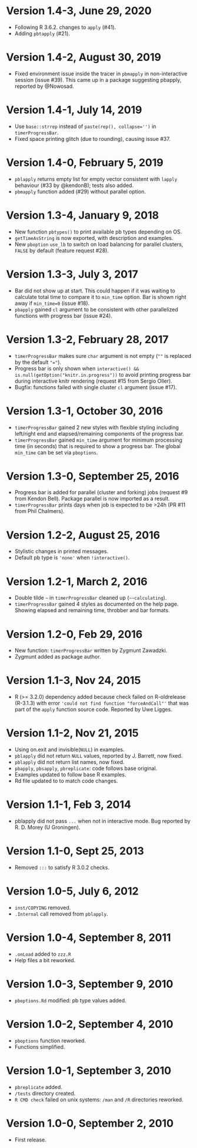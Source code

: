 # Version 1.4-3, June 29, 2020

* Following R 3.6.2. changes to `apply` (#41).
* Adding `pbtapply` (#21).

# Version 1.4-2, August 30, 2019

* Fixed environment issue inside the tracer in `pbmapply`
  in non-interactive session (issue #39).
  This came up in a package suggesting pbapply, reported by @Nowosad.

# Version 1.4-1, July 14, 2019

* Use `base::strrep` instead of `paste(rep(), collapse='')` in `timerProgressBar`.
* Fixed space printing glitch (due to rounding), causing issue #37.

# Version 1.4-0, February 5, 2019

* `pblapply` returns empty list for empty vector consistent with
  `lapply` behaviour (#33 by @kendonB); tests also added.
* `pbmapply` function added (#29) without parallel option.

# Version 1.3-4, January 9, 2018

* New function `pbtypes()` to print available pb types depending on OS.
* `getTimeAsString` is now exported, with description and examples.
* New `pboption` `use_lb` to switch on load balancing for parallel clusters,
  `FALSE` by default (feature request #28).

# Version 1.3-3, July 3, 2017

* Bar did not show up at start. This could happen if
  it was waiting to calculate total time to compare it
  to `min_time` option. Bar is shown right away if  `min_time=0`
  (issue #18).
* `pbapply` gained `cl` argument to be consistent with
  other parallelized functions with progress bar (issue #24).

# Version 1.3-2, February 28, 2017

* `timerProgressBar` makes sure `char` argument is not empty
  (`""` is replaced by the default `"="`).
* Progress bar is only shown when
  `interactive() && is.null(getOption("knitr.in.progress"))`
  to avoid printing progress bar during interactive knitr rendering
  (request #15 from Sergio Oller).
* Bugfix: functions failed with single cluster `cl` argument (issue #17).

# Version 1.3-1, October 30, 2016

* `timerProgressBar` gained 2 new styles with flexible styling including
  left/right end and elapsed/remaining components of the progress bar.
* `timerProgressBar` gained `min_time` argument for minimum processing time
  (in seconds) that is required to show a progress bar.
  The global `min_time` can be set via `pboptions`.

# Version 1.3-0, September 25, 2016

* Progress bar is added for parallel (cluster and forking) jobs
(request #9 from Kendon Bell).
  Package parallel is now imported as a result.
* `timerProgressBar` prints days when job is expected to be >24h
(PR #11 from Phil Chalmers).

# Version 1.2-2, August 25, 2016

* Stylistic changes in printed messages.
* Default pb type is `'none'` when `!interactive()`.

# Version 1.2-1, March 2, 2016

* Double tilde `~` in `timerProgressBar` cleaned up (`~~calculating`).
* `timerProgressBar` gained 4 styles as documented on the help page.
  Showing elapsed and remaining time, throbber and bar formats.

# Version 1.2-0, Feb 29, 2016

* New function: `timerProgressBar` written by Zygmunt Zawadzki.
* Zygmunt added as package author.

# Version 1.1-3, Nov 24, 2015

* R (>= 3.2.0) dependency added because check
  failed on R-oldrelease (R-3.1.3) with error
  `'could not find function "forceAndCall"'`
  that was part of the `apply` function source code.
  Reported by Uwe Ligges.

# Version 1.1-2, Nov 21, 2015

* Using on.exit and invisible(`NULL`) in examples.
* `pblapply` did not return `NULL` values, reported by
  J. Barrett, now fixed.
* `pblapply` did not return list names, now fixed.
* `pbapply`, `pbsapply`, `pbreplicate`: code follows base original.
* Examples updated to follow base R examples.
* Rd file updated to to match code changes.

# Version 1.1-1, Feb 3, 2014

* pblapply did not pass `...` when not in interactive mode.
  Bug reported by R. D. Morey (U Groningen).

# Version 1.1-0, Sept 25, 2013

* Removed `:::` to satisfy R 3.0.2 checks.

# Version 1.0-5, July 6, 2012

* `inst/COPYING` removed.
* `.Internal` call removed from `pblapply`.

# Version 1.0-4, September 8, 2011

* `.onLoad` added to `zzz.R`
* Help files a bit reworked.

# Version 1.0-3, September 9, 2010

* `pboptions.Rd` modified: pb type values added.

# Version 1.0-2, September 4, 2010

* `pboptions` function reworked.
* Functions simplified.

# Version 1.0-1, September 3, 2010

* `pbreplicate` added.
* `/tests` directory created.
* `R CMD check` failed on unix systems:
  `/man` and `/R` directories reworked.

# Version 1.0-0, September 2, 2010

* First release.
